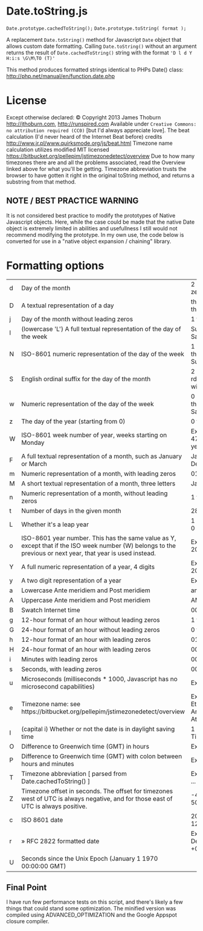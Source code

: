 Date.toString.js
================

`Date.prototype.cachedToString();`
`Date.prototype.toString( format );`

A replacement `Date.toString()` method for Javascript `Date` object that allows custom date formatting.  Calling `Date.toString()` without an argument returns the result of `Date.cachedToString()` string with the format `'D l d Y H:i:s \G\M\TO (T)'`

This method produces formatted strings identical to PHPs Date() class: http://php.net/manual/en/function.date.php

License
==
Except otherwise declared: © Copyright 2013  James Thoburn http://jthoburn.com, http://runspired.com
Available under `Creative Commons: no attribution required (CC0)` [but I'd always appreciate love].
The beat calculation (I'd never heard of the Internet Beat before) credits http://www.jr.pl/www.quirksmode.org/js/beat.html
Timezone name calculation utilizes modified MIT licensed https://bitbucket.org/pellepim/jstimezonedetect/overview
Due to how many timezones there are and all the problems associated, read the Overview linked above for what you'll be getting.
Timezone abbreviation trusts the browser to have gotten it right in the original toString method, and returns a substring from that method.
  
NOTE / BEST PRACTICE WARNING
--

It is not considered best practice to modify the prototypes of Native Javascript objects.  Here,
while the case could be made that the native Date object is extremely limited in abilities and usefullness
I still would not recommend modifying the prototype.  In my own use, the code below is converted
for use in a "native object expansion / chaining" library.

Formatting options
==
<table>
<tr>
  <td>d</td>
  <td>Day of the month</td>
  <td>2 digits with leading zeros	01 to 31</td>
</tr>
<tr>
  <td>D</td>
  <td>A textual representation of a day</td>
  <td>three letters	Mon through Sun</td>
</tr>
<tr>
  <td>j</td>
  <td>Day of the month without leading zeros</td>
  <td>1 to 31</td>
</tr>
<tr>
  <td>l</td>
  <td>(lowercase 'L')	A full textual representation of the day of the week</td>
  <td>Sunday through Saturday</td>
</tr>
<tr>
  <td>N</td>
  <td>ISO-8601 numeric representation of the day of the week</td>
  <td>1 (for Monday) through 7 (for Sunday)</td>
</tr>
<tr>
  <td>S</td>
  <td>English ordinal suffix for the day of the month</td>
  <td>2 characters	st, nd, rd or th. Works well with j</td>
</tr>
<tr>
  <td>w</td>
  <td>Numeric representation of the day of the week</td>
  <td>0 (for Sunday) through 6 (for Saturday)</td>
</tr>
<tr>
  <td>z</td>
  <td>The day of the year (starting from 0)</td>
  <td>0 through 365</td>
</tr>
<tr>
  <td>W</td>
  <td>ISO-8601 week number of year, weeks starting on Monday</td>
  <td>Example: 47 (the 47th week in the year)</td>
</tr>
<tr>
  <td>F</td>
  <td>A full textual representation of a month, such as January or March</td>
  <td>January through December</td>
</tr>
<tr>
  <td>m</td>
  <td>Numeric representation of a month, with leading zeros</td>
  <td>01 through 12</td>
</tr>
<tr>
  <td>M</td>
  <td>A short textual representation of a month, three letters</td><td>Jan through Dec</td>
</tr>
<tr>
  <td>n</td>
  <td>Numeric representation of a month, without leading zeros</td>
  <td>1 through 12</td>
</tr>
<tr>
  <td>t</td>
  <td>Number of days in the given month</td>
  <td>28 through 31</td>
</tr>
<tr>
  <td>L</td>
  <td>Whether it's a leap year</td>
  <td>1 if it is a leap year, 0 otherwise.</td>
</tr>
<tr>
  <td>o</td>
  <td>ISO-8601 year number. This has the same value as Y, except that if the ISO week number (W) belongs to the previous or next year, that year is used instead.</td>
  <td>Examples: 1942 or 2047</td>
</tr>
<tr>
  <td>Y</td>
  <td>A full numeric representation of a year, 4 digits</td>
  <td>Examples: 1942 or 2047</td>
</tr>
<tr>
  <td>y</td>
  <td>A two digit representation of a year</td>
  <td>Examples: 42 or 07</td>
</tr>
<tr>
  <td>a</td>
  <td>Lowercase Ante meridiem and Post meridiem</td>
  <td>am or pm</td>
</tr>
<tr>
  <td>A</td>
  <td>Uppercase Ante meridiem and Post meridiem</td>
  <td>AM or PM</td>
</tr>
<tr>
  <td>B</td>
  <td>Swatch Internet time</td>
  <td>000 through 999</td>
</tr>
<tr>
  <td>g</td>
  <td>12-hour format of an hour without leading zeros</td>
  <td>1 through 12</td>
</tr>
<tr>
  <td>G</td>
  <td>24-hour format of an hour without leading zeros</td>
  <td>0 through 23</td>
</tr>
<tr>
  <td>h</td>
  <td>12-hour format of an hour with leading zeros</td>
  <td>01 through 12</td>
</tr>
<tr>
  <td>H</td>
  <td>24-hour format of an hour with leading zeros</td>
  <td>00 through 23</td>
</tr>
<tr>
  <td>i</td>
  <td>Minutes with leading zeros</td>
  <td>00 to 59</td>
</tr>
<tr>
  <td>s</td>
  <td>Seconds, with leading zeros</td>
  <td>00 through 59</td>
</tr>
<tr>
  <td>u</td>
  <td>Microseconds (milliseconds * 1000, Javascript has no microsecond capabilities)</td>
  <td>Example: 647000</td>
</tr>
<tr>
  <td>e</td>
  <td>Timezone name: see https://bitbucket.org/pellepim/jstimezonedetect/overview</td>
  <td>Examples: Etc+GMT+2m America/Denver, Atlantic/Azores</td>
</tr>
<tr>
  <td>I</td>
  <td>(capital i) Whether or not the date is in daylight saving time</td>
  <td>1 if Daylight Saving Time, 0 otherwise.</td>
</tr>
<tr>
  <td>O</td>
  <td>Difference to Greenwich time (GMT) in hours</td>
  <td>Example: +0200</td>
</tr>
<tr>
  <td>P</td>
  <td>Difference to Greenwich time (GMT) with colon between hours and minutes</td>
  <td>Example: +02:00</td>
</tr>
<tr>
  <td>T</td>
  <td>Timezone abbreviation [ parsed from Date.cachedToString() ]</td>
  <td>Examples: EST, MDT ...</td>
</tr>
<tr>
  <td>Z</td>
  <td>Timezone offset in seconds. The offset for timezones west of UTC is always negative, and for those east of UTC is always positive.</td>
  <td>-43200 through 50400</td>
</tr>
<tr>
  <td>c</td>
  <td>ISO 8601 date</td>
  <td>2004-02-12T15:19:21+00:00</td>
</tr>
<tr>
  <td>r</td>
  <td>» RFC 2822 formatted date</td>
  <td>Example: Thu, 21 Dec 2000 16:01:07 +0200</td>
</tr>
<tr>
  <td>U</td>
  <td>Seconds since the Unix Epoch (January 1 1970 00:00:00 GMT)</td>
  <td></td>
</tr>
</table>

	
Final Point
--
I have run few performance tests on this script, and there's likely a few things that could stand some optimization.  The minified version was compiled using ADVANCED_OPTIMIZATION and the Google Appspot closure compiler.

